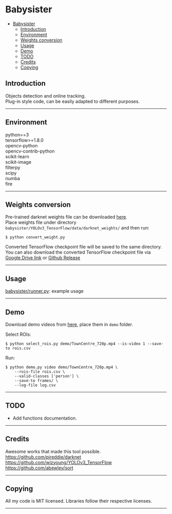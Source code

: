 # Babysister

-   [Babysister](#babysister)
    -   [Introduction](#introduction)
    -   [Environment](#environment)
    -   [Weights conversion](#weights-conversion)
    -   [Usage](#usage)
    -   [Demo](#demo)
    -   [TODO](#todo)
    -   [Credits](#credits)
    -   [Copying](#copying)

## Introduction

  Objects detection and online tracking.  
  Plug-in style code, can be easily adapted to different purposes.

* * *

## Environment

  python==3  
  tensorflow>=1.8.0  
  opencv-python  
  opencv-contrib-python  
  scikit-learn  
  scikit-image  
  filterpy  
  scipy  
  numba  
  fire  

* * *

## Weights conversion

  Pre-trained darknet weights file can be downloaded [here](https://pjreddie.com/media/files/yolov3.weights).  
  Place weights file under directory  
  `babysister/YOLOv3_TensorFlow/data/darknet_weights/` and then run:

```shell
$ python convert_weight.py
```

  Converted TensorFlow checkpoint file will be saved to the same directory.  
  You can also download the converted TensorFlow checkpoint file via  
  [Google Drive link](https://drive.google.com/drive/folders/1mXbNgNxyXPi7JNsnBaxEv1-nWr7SVoQt?usp=sharing) or [Github Release](https://github.com/wizyoung/YOLOv3_TensorFlow/releases/)

* * *

## Usage

  [babysister/runner.py](babysister/runner.py): example usage

* * *

## Demo

  Download demo videos from [here](https://drive.google.com/drive/folders/1V5W7tBTlW9LoYb2HTenKWJp18eleh_TV?usp=sharing), place them in `demo` folder.  

  Select ROIs:

```shell
$ python select_rois.py demo/TownCentre_720p.mp4 --is-video 1 --save-to rois.csv
```

  Run:

```shell
$ python demo.py video demo/TownCentre_720p.mp4 \
    --rois-file rois.csv \
    --valid-classes ['person'] \
    --save-to frames/ \
    --log-file log.csv
```

* * *

## TODO

-   Add functions documentation.

* * *

## Credits

Awesome works that made this tool possible.  
<https://github.com/pjreddie/darknet>  
<https://github.com/wizyoung/YOLOv3_TensorFlow>  
<https://github.com/abewley/sort>

* * *

## Copying

  All my code is MIT licensed. Libraries follow their respective licenses.

* * *
